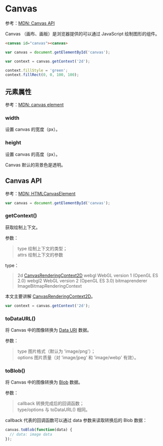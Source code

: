 Canvas
====

参考：[MDN: Canvas API](https://developer.mozilla.org/en-US/docs/Web/API/Canvas_API)

Canvas （画布、画板）是浏览器提供的可以通过 JavaScript 绘制图形的组件。

```html
<canvas id="canvas"><canvas>
```

```js
var canvas = document.getElementById('canvas');

var context = canvas.getContext('2d');

context.fillStyle = 'green';
context.fillRect(0, 0, 100, 100);
```

元素属性
----

参考：[MDN: canvas element](https://developer.mozilla.org/en-US/docs/Web/HTML/Element/canvas)

### width

设置 canvas 的宽度（px）。

### height

设置 canvas 的高度（px）。

Canvas 默认的背景色是透明。

Canvas API
----

参考：[MDN: HTMLCanvasElement](https://developer.mozilla.org/en-US/docs/Web/API/HTMLCanvasElement)

```js
var canvas = document.getElementById('canvas');
```

### getContext()

获取绘制上下文。

参数：
>type 绘制上下文的类型；  
>attrs 绘制上下文的参数

type：
>2d [CanvasRenderingContext2D](https://developer.mozilla.org/en-US/docs/Web/API/CanvasRenderingContext2D)
>webgl WebGL version 1 (OpenGL ES 2.0)
>webgl2 WebGL version 2 (OpenGL ES 3.0)
>bitmaprenderer ImageBitmapRenderingContext

本文主要讲解 [CanvasRenderingContext2D](./context-2d.md)。

```js
var context = canvas.getContext('2d');
```

### toDataURL()

将 Canvas 中的图像转换为 [Data URI](https://developer.mozilla.org/en-US/docs/Web/HTTP/data_URIs) 数据。

参数：
>type 图片格式（默认为 'image/png'）；  
>options 图片质量（对 'image/jpeg' 和 'image/webp' 有效）。

### toBlob()

将 Canvas 中的图像转换为 [Blob](https://developer.mozilla.org/en-US/docs/Web/API/Blob) 数据。

参数：
>callback 转换完成后的回调函数；  
>type/options 与 toDataURL() 相同。

callback 代表的回调函数可以通过 data 参数来读取转换后的 Blob 数据：

```js
canvas.toBlob(function(data) {
  // data: image data
});
```
